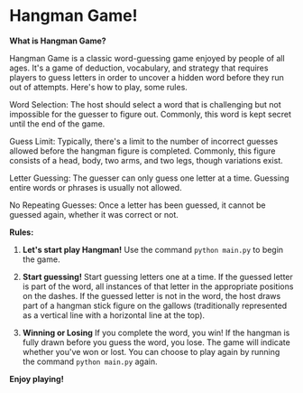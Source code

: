 # Hangman Game!

**What is Hangman Game?**

Hangman Game is a classic word-guessing game enjoyed by people of all ages. It's a game of deduction, vocabulary, and strategy that requires players to guess letters in order to uncover a hidden word before they run out of attempts. Here's how to play, some rules.

Word Selection: The host should select a word that is challenging but not impossible for the guesser to figure out. Commonly, this word is kept secret until the end of the game.

Guess Limit: Typically, there's a limit to the number of incorrect guesses allowed before the hangman figure is completed. Commonly, this figure consists of a head, body, two arms, and two legs, though variations exist.

Letter Guessing: The guesser can only guess one letter at a time. Guessing entire words or phrases is usually not allowed.

No Repeating Guesses: Once a letter has been guessed, it cannot be guessed again, whether it was correct or not.

**Rules:**

1. **Let's start play Hangman!** Use the command `python main.py` to begin the game.

2. **Start guessing!** Start guessing letters one at a time. If the guessed letter is part of the word, all instances of that letter in the appropriate positions on the dashes. If the guessed letter is not in the word, the host draws part of a hangman stick figure on the gallows (traditionally represented as a vertical line with a horizontal line at the top).

3. **Winning or Losing** If you complete the word, you win! If the hangman is fully drawn before you guess the word, you lose. The game will indicate whether you've won or lost. You can choose to play again by running the command `python main.py` again.
 
**Enjoy playing!**


